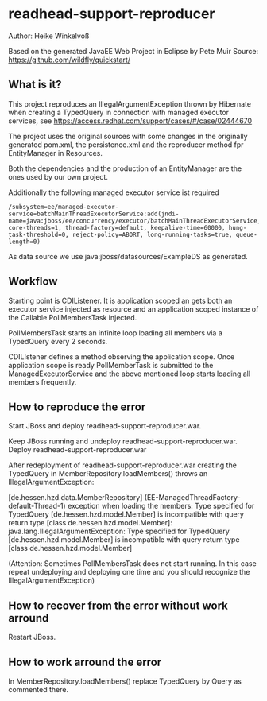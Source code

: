 readhead-support-reproducer
========================
Author: Heike Winkelvoß

Based on the generated JavaEE Web Project in Eclipse by Pete Muir Source: <https://github.com/wildfly/quickstart/>

What is it?
-----------

This project reproduces an IllegalArgumentException thrown by Hibernate when creating a TypedQuery in connection with managed executor services, see
<https://access.redhat.com/support/cases/#/case/02444670>


The project uses the original sources with some changes in the originally generated pom.xml, the persistence.xml and the reproducer method fpr EntityManager in Resources.

Both the dependencies and the production of an EntityManager are the ones used by our own project.

Additionally the following managed executor service ist required

	/subsystem=ee/managed-executor-service=batchMainThreadExecutorService:add(jndi-name=java:jboss/ee/concurrency/executor/batchMainThreadExecutorService, core-threads=1, thread-factory=default, keepalive-time=60000, hung-task-threshold=0, reject-policy=ABORT, long-running-tasks=true, queue-length=0)

As data source we use java:jboss/datasources/ExampleDS as generated.

Workflow
-----------

Starting point is CDIListener. It is application scoped an gets both an executor service injected as resource and an application scoped instance of the Callable PollMembersTask injected.

PollMembersTask starts an infinite loop loading all members via a TypedQuery every 2 seconds.

CDILIstener defines a method observing the application scope. Once application scope is ready PollMemberTask is submitted to the ManagedExecutorService and the above mentioned loop starts loading all members frequently.

How to reproduce the error
-----------

Start JBoss and deploy readhead-support-reproducer.war.

Keep JBoss running and undeploy readhead-support-reproducer.war. Deploy readhead-support-reproducer.war

After redeployment of readhead-support-reproducer.war creating the TypedQuery in MemberRepository.loadMembers() throws an IllegalArgumentException:

[de.hessen.hzd.data.MemberRepository] (EE-ManagedThreadFactory-default-Thread-1) exception when loading the members: Type specified for TypedQuery [de.hessen.hzd.model.Member] is incompatible with query return type [class de.hessen.hzd.model.Member]: java.lang.IllegalArgumentException: Type specified for TypedQuery [de.hessen.hzd.model.Member] is incompatible with query return type [class de.hessen.hzd.model.Member]


(Attention: Sometimes PollMembersTask does not start running. In this case repeat undeploying and deploying one time and you should recognize the IllegalArgumentException)


How to recover from the error without work arround
-----------

Restart JBoss.


How to work arround the error
-----------

In MemberRepository.loadMembers() replace TypedQuery by Query as commented there.
